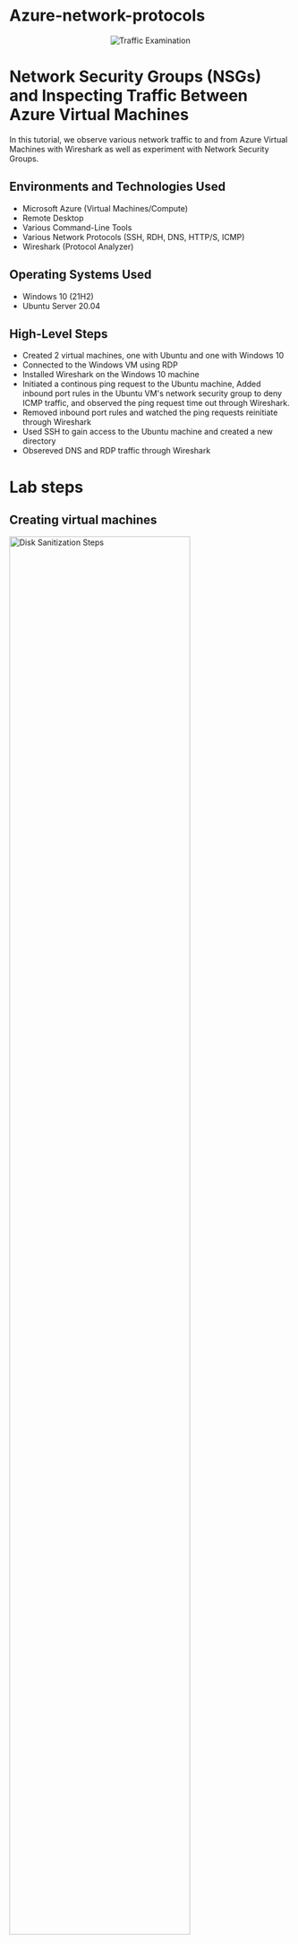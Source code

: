 # Azure-network-protocols

<p align="center">
<img src="https://i.imgur.com/Ua7udoS.png" alt="Traffic Examination"/>
</p>

<h1>Network Security Groups (NSGs) and Inspecting Traffic Between Azure Virtual Machines</h1>
In this tutorial, we observe various network traffic to and from Azure Virtual Machines with Wireshark as well as experiment with Network Security Groups. <br />



<h2>Environments and Technologies Used</h2>

- Microsoft Azure (Virtual Machines/Compute)
- Remote Desktop
- Various Command-Line Tools
- Various Network Protocols (SSH, RDH, DNS, HTTP/S, ICMP)
- Wireshark (Protocol Analyzer)

<h2>Operating Systems Used </h2>

- Windows 10 (21H2)
- Ubuntu Server 20.04

<h2>High-Level Steps</h2>

- Created 2 virtual machines, one with Ubuntu and one with Windows 10
- Connected to the Windows VM using RDP
- Installed Wireshark on the Windows 10 machine
- Initiated a continous ping request to the Ubuntu machine, Added inbound port rules in the Ubuntu VM's network security group to deny ICMP traffic, and observed the ping request time out through Wireshark.
- Removed inbound port rules and watched the ping requests reinitiate through Wireshark
- Used SSH to gain access to the Ubuntu machine and created a new directory
- Obsereved DNS and RDP traffic through Wireshark

<h1>Lab steps </h1>
<h2>Creating virtual machines</h2>
<p>
<img src="https://i.imgur.com/YK94SIh.png" height="80%" width="80%" alt="Disk Sanitization Steps"/>
</p>
<p>
I created two virtual machines first one withWindows 10 and the seocnd one with Ubuntu. After creating both virtual machines I made sure they were both on the same network via Network Watcher.
</p>
<br />

<h2>Environment setup</h2>
<p>
Before starting the lab I had to installed Wireshark. Once Wireshark was downloaded I was able to observe network traffic and I was also able to filter ports by using the filter bar. For example, I filtered ICMP(Internet Control Message Protocol) and was able to view traffic between both of my virtual machines when I sent ping requests. After viewing one ping request I sent a continous ping request to the Ubuntu machine.
</p>
<br />

<p>
<img src="https://i.imgur.com/SDL7FsW.png" height="80%" width="80%" alt="Disk Sanitization Steps"/>
</p>
<br />
<h2>Blocking inbound ports with port security rules</h2>
<p>
The next step of my project was to stop the continous ping requests from my windows machine. I adjusted the inbound port rules for my Ubuntu machine via the Network Security Group and I denied traffic from the ICMP port. After observving the ping requests time out because of the port rules I changed the rules again changed the settings to allow ping requests again.
</p>
<img src="https://i.imgur.com/vbtVvOi.png" width="80%" alt="Disk Sanitization Steps"/>
<br />
<h2>Other port practice</h2>
<h3>Connecting with SSH</h3>
<img src="https://i.imgur.com/4RHnH8G.png" width="80%" alt="Disk Sanitization Steps"/>
<h3>DNS traffic monitoring</h3>
<img src="https://i.imgur.com/UB7QZNv.png" width="80%" alt="dns"/>
<p>
I used nslookup to send a DNS query to google and observed the response through wireshark. I made a DNS query to google and recieved a response containing an IPv6 and IPv4 addresses.
<br />
<h2>Alternative method to filter ports via Wireshark</h2>
<p>
 I also learned a different method to filter ports in Wireshark. The other way to filter ports is by typing the network protocol and the port you are wanting to filter. I have listed examples below:
- tcp.port == 22
- udp.port == 53
</p>
